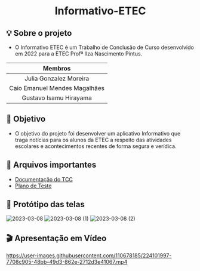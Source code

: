 <h1 align="center"> Informativo-ETEC </h1>

## 💡 Sobre o projeto
* O Informativo ETEC é um Trabalho de Conclusão de Curso desenvolvido em 2022 para a ETEC Profª Ilza Nascimento Pintus.

| Membros |
|:-----:|
|Julia Gonzalez Moreira|          
|Caio Emanuel Mendes Magalhães|               
|Gustavo Isamu Hirayama|    

## 🎯 Objetivo
* O objetivo do projeto foi desenvolver um aplicativo Informativo 
que traga notícias para os alunos da ETEC a respeito das atividades 
escolares e acontecimentos recentes de forma segura e verídica.

## 📂 Arquivos importantes
* [Documentação do TCC](https://github.com/juliagonzalezmoreira/Informativo-ETEC/blob/main/Documenta%C3%A7%C3%A3o%20do%20TCC.pdf)
* [Plano de Teste](https://github.com/juliagonzalezmoreira/Informativo-ETEC/blob/main/Plano%20de%20Teste%20do%20Informativo%20ETEC%20.pdf)


## 📲 Protótipo das telas
![2023-03-08](https://user-images.githubusercontent.com/110678185/224101559-c0c51e31-9891-45c3-965c-0540247a7f7e.png)
![2023-03-08 (1)](https://user-images.githubusercontent.com/110678185/224101549-5f14a683-1e9b-4ef1-ab6e-57155f171414.png)
![2023-03-08 (2)](https://user-images.githubusercontent.com/110678185/224101556-97dc50a4-44df-4509-9d8e-8e6f934ba5cc.png)

## 🎬 Apresentação em Vídeo 
https://user-images.githubusercontent.com/110678185/224101997-7708c905-48bb-49d3-862e-2712d3e41067.mp4

